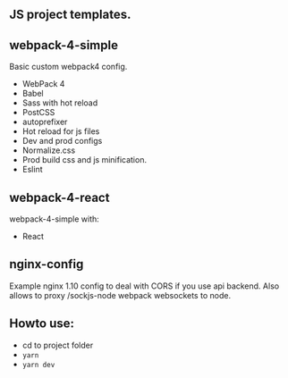 JS project templates.
------

webpack-4-simple
------
Basic custom webpack4 config.

+ WebPack 4
+ Babel
+ Sass with hot reload
+ PostCSS
+ autoprefixer
+ Hot reload for js files
+ Dev and prod configs
+ Normalize.css
+ Prod build css and js minification.
+ Eslint

webpack-4-react
------
webpack-4-simple with:
+ React


nginx-config
------
Example nginx 1.10 config to deal with CORS if you use api backend.
Also allows to proxy /sockjs-node webpack websockets to node.

Howto use:
------

+ cd to project folder
+ ``yarn``
+ ``yarn dev``